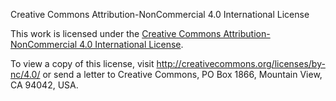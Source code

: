 Creative Commons Attribution-NonCommercial 4.0 International License

This work is licensed under the [Creative Commons Attribution-NonCommercial 4.0 International License](http://creativecommons.org/licenses/by-nc/4.0/).

To view a copy of this license, visit http://creativecommons.org/licenses/by-nc/4.0/ or send a letter to Creative Commons, PO Box 1866, Mountain View, CA 94042, USA.